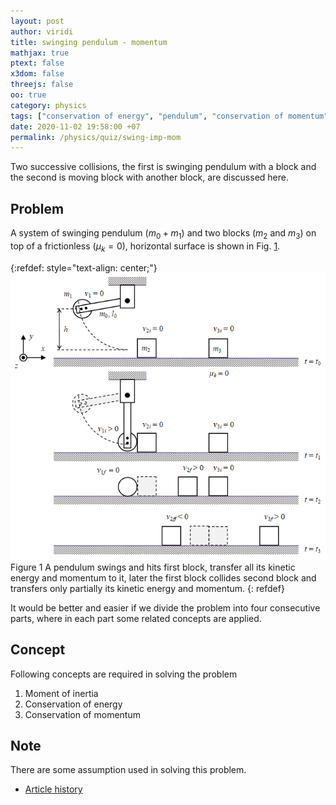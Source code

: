 ```yaml
---
layout: post
author: viridi
title: swinging pendulum - momentum
mathjax: true
ptext: false
x3dom: false
threejs: false
oo: true
category: physics
tags: ["conservation of energy", "pendulum", "conservation of momentum", "impulse"]
date: 2020-11-02 19:58:00 +07
permalink: /physics/quiz/swing-imp-mom
---
```

Two successive collisions, the first is swinging pendulum with a block and the second is moving block with another block, are discussed here.


## Problem
A system of swinging pendulum ($m_0 + m_1$) and two blocks ($m_2$ and $m_3$) on top of a frictionless ($\mu_k = 0$), horizontal surface is shown in Fig. <a href="#fig:sim-system">1</a>.

{:refdef: style="text-align: center;"}
![swingin pendulum colliding a block](/assets/img/phys/swing-impuls-momentum.png)
<br />
Figure <a name="fig:sim-system">1</a> A pendulum swings and hits first block, transfer all its kinetic energy and momentum to it, later the first block collides second block and transfers only partially its kinetic energy and momentum.
{: refdef}

It would be better and easier if we divide the problem into four consecutive parts, where in each part some related concepts are applied.


## Concept
Following concepts are required in solving the problem
1. Moment of inertia
2. Conservation of energy
3. Conservation of momentum


## Note
There are some assumption used in solving this problem.

+ [Article history](https://github.com/butiran/butiran.github.io/commits/master/_posts/phys/quiz/2020-11-02-swing-imp-mom.md)
